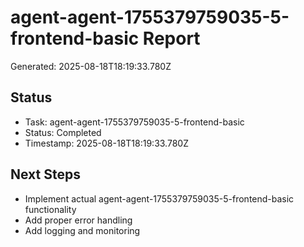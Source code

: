 # agent-agent-1755379759035-5-frontend-basic Report

Generated: 2025-08-18T18:19:33.780Z

## Status
- Task: agent-agent-1755379759035-5-frontend-basic
- Status: Completed
- Timestamp: 2025-08-18T18:19:33.780Z

## Next Steps
- Implement actual agent-agent-1755379759035-5-frontend-basic functionality
- Add proper error handling
- Add logging and monitoring
